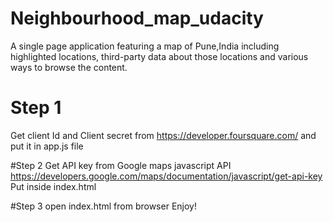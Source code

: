 # Neighbourhood_map_udacity
A single page application featuring a map of Pune,India including highlighted locations, third-party data about those locations and various ways to browse the content.



# Step 1
Get client Id and Client secret from <https://developer.foursquare.com/> and put it in app.js file

#Step 2
Get API key from Google maps javascript API <https://developers.google.com/maps/documentation/javascript/get-api-key>
Put inside index.html

#Step 3
open index.html from browser
Enjoy!